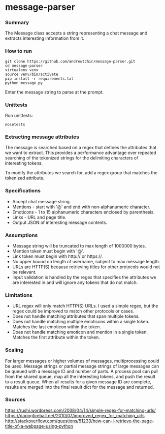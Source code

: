 # message-parser

### Summary

The Message class accepts a string representing a chat message and extracts
interesting information from it.

### How to run

```
git clone https://github.com/andrewtchin/message-parser.git
cd message-parser
virtualenv venv
source venv/bin/activate
pip install -r requirements.txt
python message.py
```

Enter the message string to parse at the prompt.

### Unittests

Run unittests:
```
nosetests
```

### Extracting message attributes

The message is searched based on a regex that defines the
attributes that we want to extract. This provides a performance
advantage over repeated searching of the tokenized strings for the
delimiting characters of interesting tokens.

To modify the attributes we search for, add a regex group
that matches the tokenized attribute.

### Specifications

* Accept chat message string.
* Mentions - start with '@' and end with non-alphanumeric character.
* Emoticons - 1 to 15 alphanumeric characters enclosed by parenthesis.
* Links - URL and page title.
* Output JSON of interesting message contents.

### Assumptions

* Message string will be truncated to max length of 1000000 bytes.
* Mention token must begin with '@'.
* Link token must begin with http:// or https://.
* No upper bound on length of username, subject to max message length.
* URLs are HTTP(S) because retrieving titles for other protocols would
not be relevant.
* Input validation is handled by the regex that specifies the attributes
we are interested in and will ignore any tokens that do not match.

### Limitations

* URL regex will only match HTTP(S) URLs. I used a simple regex, but the
regex could be improved to match other protocols or cases.
* Does not handle matching attributes that span multiple tokens.
* Does not handle matching multiple emoticons within a single token. Matches the
last emoticon within the token.
* Does not handle matching emoticon and mention in a single token. Matches the
first attribute within the token.

### Scaling

For larger messages or higher volumes of messages, multiprocessing could be used.
Message strings or partial message strings of large messages can be queued with
a message ID and number of parts.
A process pool can pull from the shared queue, map all the interesting tokens,
and push the result to a result queue. When all results for a given message ID
are complete, results are merged into the final result dict for the message and
returned.

### Sources

https://rushi.wordpress.com/2008/04/14/simple-regex-for-matching-urls/
https://daringfireball.net/2010/07/improved_regex_for_matching_urls
http://stackoverflow.com/questions/51233/how-can-i-retrieve-the-page-title-of-a-webpage-using-python
